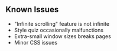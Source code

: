 ## Known Issues
* "Infinite scrolling" feature is not infinite
* Style quiz occasionally malfunctions
* Extra-small window sizes breaks pages
* Minor CSS issues